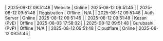 | 2025-08-12 09:51:48 | Website | Online | 2025-08-12 09:51:45 |
| 2025-08-12 09:51:48 | Registration | Offline | N/A |
| 2025-08-12 09:51:48 | Auth Server | Online | 2025-08-12 09:51:45 |
| 2025-08-12 09:51:48 | Kezan (PvE) | Offline | 2025-08-03 17:58:02 |
| 2025-08-12 09:51:48 | Gurubashi (PvP) | Offline | N/A |
| 2025-08-12 09:51:48 | Cloudflare | Online | 2025-08-12 09:51:45 |
